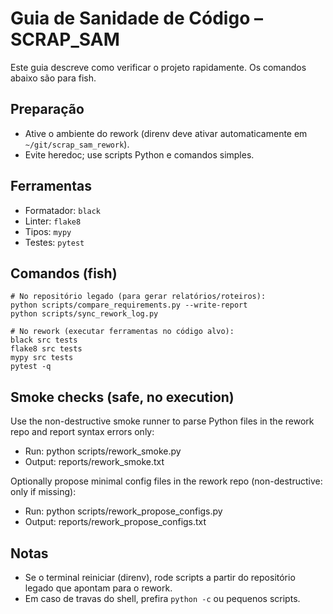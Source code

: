 # Guia de Sanidade de Código – SCRAP_SAM

Este guia descreve como verificar o projeto rapidamente. Os comandos abaixo são para fish.

## Preparação
- Ative o ambiente do rework (direnv deve ativar automaticamente em `~/git/scrap_sam_rework`).
- Evite heredoc; use scripts Python e comandos simples.

## Ferramentas
- Formatador: `black`
- Linter: `flake8`
- Tipos: `mypy`
- Testes: `pytest`

## Comandos (fish)

```fish
# No repositório legado (para gerar relatórios/roteiros):
python scripts/compare_requirements.py --write-report
python scripts/sync_rework_log.py

# No rework (executar ferramentas no código alvo):
black src tests
flake8 src tests
mypy src tests
pytest -q
```

## Smoke checks (safe, no execution)

Use the non-destructive smoke runner to parse Python files in the rework repo and report syntax errors only:

- Run: python scripts/rework_smoke.py
- Output: reports/rework_smoke.txt

Optionally propose minimal config files in the rework repo (non-destructive: only if missing):

- Run: python scripts/rework_propose_configs.py
- Output: reports/rework_propose_configs.txt

## Notas
- Se o terminal reiniciar (direnv), rode scripts a partir do repositório legado que apontam para o rework.
- Em caso de travas do shell, prefira `python -c` ou pequenos scripts.